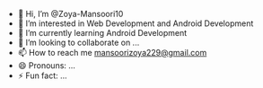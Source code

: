- 👋 Hi, I’m @Zoya-Mansoori10
- 👀 I’m interested in Web Development and Android Development
- 🌱 I’m currently learning Android Development
- 💞️ I’m looking to collaborate on ...
- 📫 How to reach me mansoorizoya229@gmail.com
- 😄 Pronouns: ...
- ⚡ Fun fact: ...

<!---
Zoya-Mansoori10/Zoya-Mansoori10 is a ✨ special ✨ repository because its `README.md` (this file) appears on your GitHub profile.
You can click the Preview link to take a look at your changes.
--->
